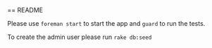 == README

Please use `foreman start` to start the app and `guard` to run the tests.

To create the admin user please run `rake db:seed`
